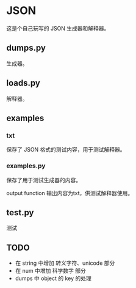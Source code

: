 # JSON

这是个自己玩写的 JSON 生成器和解释器。

## dumps.py

生成器。

## loads.py

解释器。

## examples
### txt

保存了 JSON 格式的测试内容，用于测试解释器。
### examples.py

保存了用于测试生成器的内容。

output function 输出内容为txt，供测试解释器使用。

## test.py

测试

## TODO
- 在 string 中增加 转义字符、unicode 部分
- 在 num 中增加 科学数字 部分
- dumps 中 object 的 key 的处理
